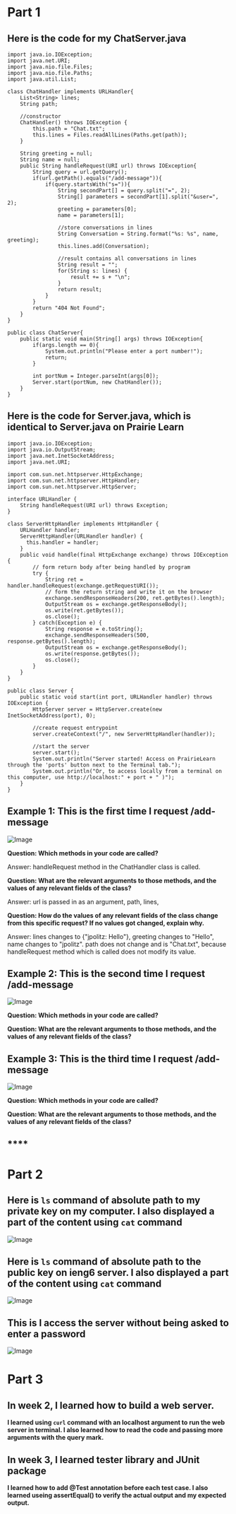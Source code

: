 # Part 1
## **Here is the code for my ChatServer.java**
```
import java.io.IOException;
import java.net.URI;
import java.nio.file.Files;
import java.nio.file.Paths;
import java.util.List;

class ChatHandler implements URLHandler{
    List<String> lines;
    String path;

    //constructor
    ChatHandler() throws IOException {
        this.path = "Chat.txt";
        this.lines = Files.readAllLines(Paths.get(path));
    }

    String greeting = null;
    String name = null;
    public String handleRequest(URI url) throws IOException{
        String query = url.getQuery();
        if(url.getPath().equals("/add-message")){
            if(query.startsWith("s=")){
                String secondPart[] = query.split("=", 2);
                String[] parameters = secondPart[1].split("&user=", 2);
                greeting = parameters[0];
                name = parameters[1];

                //store conversations in lines
                String Conversation = String.format("%s: %s", name, greeting);  
                this.lines.add(Conversation);

                //result contains all conversations in lines
                String result = "";
                for(String s: lines) {
                    result += s + "\n";
                }
                return result;
            }
        }
        return "404 Not Found";
    }
}

public class ChatServer{
    public static void main(String[] args) throws IOException{
        if(args.length == 0){
            System.out.println("Please enter a port number!");
            return;
        }

        int portNum = Integer.parseInt(args[0]);
        Server.start(portNum, new ChatHandler());
    }
}
```
## **Here is the code for Server.java, which is identical to Server.java on Prairie Learn**

```
import java.io.IOException;
import java.io.OutputStream;
import java.net.InetSocketAddress;
import java.net.URI;

import com.sun.net.httpserver.HttpExchange;
import com.sun.net.httpserver.HttpHandler;
import com.sun.net.httpserver.HttpServer;

interface URLHandler {
    String handleRequest(URI url) throws Exception;
}

class ServerHttpHandler implements HttpHandler {
    URLHandler handler;
    ServerHttpHandler(URLHandler handler) {
      this.handler = handler;
    }
    public void handle(final HttpExchange exchange) throws IOException {
        // form return body after being handled by program
        try {
            String ret = handler.handleRequest(exchange.getRequestURI());
            // form the return string and write it on the browser
            exchange.sendResponseHeaders(200, ret.getBytes().length);
            OutputStream os = exchange.getResponseBody();
            os.write(ret.getBytes());
            os.close();
        } catch(Exception e) {
            String response = e.toString();
            exchange.sendResponseHeaders(500, response.getBytes().length);
            OutputStream os = exchange.getResponseBody();
            os.write(response.getBytes());
            os.close();
        }
    }
}

public class Server {
    public static void start(int port, URLHandler handler) throws IOException {
        HttpServer server = HttpServer.create(new InetSocketAddress(port), 0);

        //create request entrypoint
        server.createContext("/", new ServerHttpHandler(handler));

        //start the server
        server.start();
        System.out.println("Server started! Access on PrairieLearn through the 'ports' button next to the Terminal tab.");
        System.out.println("Or, to access locally from a terminal on this computer, use http://localhost:" + port + " )");
    }
}
```
## **Example 1: This is the first time I request /add-message**
![Image](lab_report_2_test1.png)

**Question: Which methods in your code are called?**

Answer: handleRequest method in the ChatHandler class is called.

**Question: What are the relevant arguments to those methods, and the values of any relevant fields of the class?**

Answer: url is passed in as an argument, path, lines, 

**Question: How do the values of any relevant fields of the class change from this specific request? If no values got changed, explain why.**

Answer: lines changes to {"jpolitz: Hello"}, greeting changes to "Hello", name changes to "jpolitz". path does not change and is "Chat.txt", because handleRequest method which is called does not modify its value.

## **Example 2: This is the second time I request /add-message**
![Image](lab_report_2_test2.png)

**Question: Which methods in your code are called?**

**Question: What are the relevant arguments to those methods, and the values of any relevant fields of the class?**


## **Example 3: This is the third time I request /add-message**
![Image](lab_report_2_test3.png)

**Question: Which methods in your code are called?**

**Question: What are the relevant arguments to those methods, and the values of any relevant fields of the class?**



## ****
# Part 2
## **Here is `ls` command of absolute path to my private key on my computer. I also displayed a part of the content using `cat` command**
![Image](lab_report_2_pic1.png)

## **Here is `ls` command of absolute path to the public key on ieng6 server. I also displayed a part of the content using `cat` command**
![Image](lab_report_2_pic2.png)

## **This is I access the server without being asked to enter a password**
![Image](lab_report_2_pic3.png)

# Part 3
## **In week 2, I learned how to build a web server.**
**I learned using `curl` command with an localhost argument to run the web server in terminal. I also learned how to read the code and passing more arguments with the query mark.**

## **In week 3, I learned tester library and JUnit package**
**I learned how to add @Test annotation before each test case. I also learned useing assertEqual() to verify the actual output and my expected output.**
